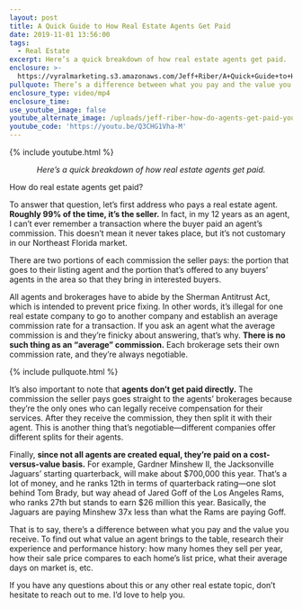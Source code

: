 ```yaml
---
layout: post
title: A Quick Guide to How Real Estate Agents Get Paid
date: 2019-11-01 13:56:00
tags:
  - Real Estate
excerpt: Here’s a quick breakdown of how real estate agents get paid.
enclosure: >-
  https://vyralmarketing.s3.amazonaws.com/Jeff+Riber/A+Quick+Guide+to+How+Real+Estate+Agents+Get+Paid.mp4
pullquote: There’s a difference between what you pay and the value you receive.
enclosure_type: video/mp4
enclosure_time:
use_youtube_image: false
youtube_alternate_image: /uploads/jeff-riber-how-do-agents-get-paid-youtube.png
youtube_code: 'https://youtu.be/Q3CHG1Vha-M'
---
```


{% include youtube.html %}

<p style="text-align: center;"><em>Here’s a quick breakdown of how real estate agents get paid.</em></p>

How do real estate agents get paid?

To answer that question, let’s first address who pays a real estate agent. **Roughly 99% of the time, it’s the seller.** In fact, in my 12 years as an agent, I can’t ever remember a transaction where the buyer paid an agent’s commission. This doesn’t mean it never takes place, but it’s not customary in our Northeast Florida market.&nbsp;

There are two portions of each commission the seller pays: the portion that goes to their listing agent and the portion that’s offered to any buyers’ agents in the area so that they bring in interested buyers.&nbsp;

All agents and brokerages have to abide by the Sherman Antitrust Act, which is intended to prevent price fixing. In other words, it’s illegal for one real estate company to go to another company and establish an average commission rate for a transaction. If you ask an agent what the average commission is and they’re finicky about answering, that’s why. **There is no such thing as an “average” commission.** Each brokerage sets their own commission rate, and they’re always negotiable.&nbsp;

{% include pullquote.html %}

It’s also important to note that **agents don’t get paid directly.** The commission the seller pays goes straight to the agents’ brokerages because they’re the only ones who can legally receive compensation for their services. After they receive the commission, they then split it with their agent. This is another thing that’s negotiable—different companies offer different splits for their agents. &nbsp;

Finally, **since not all agents are created equal, they’re paid on a cost-versus-value basis.** For example, Gardner Minshew II, the Jacksonville Jaguars’ starting quarterback, will make about $700,000 this year. That’s a lot of money, and he ranks 12th in terms of quarterback rating—one slot behind Tom Brady, but way ahead of Jared Goff of the Los Angeles Rams, who ranks 27th but stands to earn $26 million this year. Basically, the Jaguars are paying Minshew 37x less than what the Rams are paying Goff.&nbsp;

That is to say, there’s a difference between what you pay and the value you receive. To find out what value an agent brings to the table, research their experience and performance history: how many homes they sell per year, how their sale price compares to each home’s list price, what their average days on market is, etc.&nbsp;

If you have any questions about this or any other real estate topic, don’t hesitate to reach out to me. I’d love to help you.